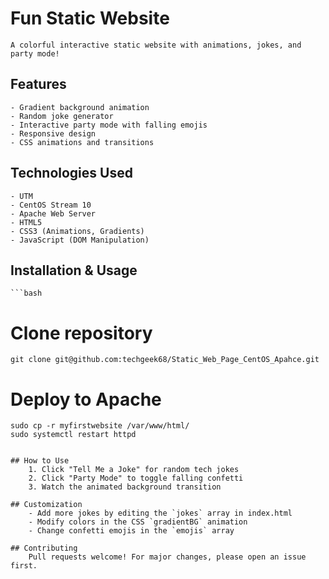 # Fun Static Website

	A colorful interactive static website with animations, jokes, and party mode!

## Features
	- Gradient background animation
	- Random joke generator
	- Interactive party mode with falling emojis
	- Responsive design
	- CSS animations and transitions

## Technologies Used
	- UTM
	- CentOS Stream 10
 	- Apache Web Server 
	- HTML5
	- CSS3 (Animations, Gradients)
	- JavaScript (DOM Manipulation)

## Installation & Usage 
	```bash
# Clone repository
	git clone git@github.com:techgeek68/Static_Web_Page_CentOS_Apahce.git

# Deploy to Apache
	sudo cp -r myfirstwebsite /var/www/html/
	sudo systemctl restart httpd
```

## How to Use
	1. Click "Tell Me a Joke" for random tech jokes
	2. Click "Party Mode" to toggle falling confetti
	3. Watch the animated background transition

## Customization
	- Add more jokes by editing the `jokes` array in index.html
	- Modify colors in the CSS `gradientBG` animation
	- Change confetti emojis in the `emojis` array

## Contributing
	Pull requests welcome! For major changes, please open an issue first.

